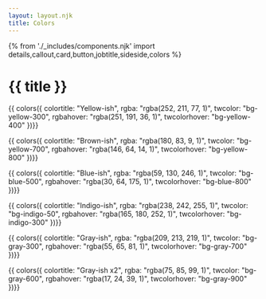 ```yaml
---
layout: layout.njk
title: Colors
---
```

{% from './_includes/components.njk' import details,callout,card,button,jobtitle,sideside,colors %}
# {{ title }}



{{ colors({ 
    colortitle: "Yellow-ish", 
    rgba: "rgba(252, 211, 77, 1)",
    twcolor: "bg-yellow-300",
    rgbahover: "rgba(251, 191, 36, 1)",
    twcolorhover: "bg-yellow-400"
})}}

{{ colors({ 
    colortitle: "Brown-ish", 
    rgba: "rgba(180, 83, 9, 1)",
    twcolor: "bg-yellow-700",
    rgbahover: "rgba(146, 64, 14, 1)",
    twcolorhover: "bg-yellow-800"
})}}

{{ colors({ 
    colortitle: "Blue-ish", 
    rgba: "rgba(59, 130, 246, 1)",
    twcolor: "bg-blue-500",
    rgbahover: "rgba(30, 64, 175, 1)",
    twcolorhover: "bg-blue-800"
})}}

{{ colors({ 
    colortitle: "Indigo-ish", 
    rgba: "rgba(238, 242, 255, 1)",
    twcolor: "bg-indigo-50",
    rgbahover: "rgba(165, 180, 252, 1)",
    twcolorhover: "bg-indigo-300"
})}}

{{ colors({ 
    colortitle: "Gray-ish", 
    rgba: "rgba(209, 213, 219, 1)",
    twcolor: "bg-gray-300",
    rgbahover: "rgba(55, 65, 81, 1)",
    twcolorhover: "bg-gray-700"
})}}

{{ colors({ 
    colortitle: "Gray-ish x2", 
    rgba: "rgba(75, 85, 99, 1)",
    twcolor: "bg-gray-600",
    rgbahover: "rgba(17, 24, 39, 1)",
    twcolorhover: "bg-gray-900"
})}}
